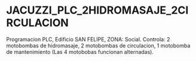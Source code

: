 # JACUZZI_PLC_2HIDROMASAJE_2CIRCULACION
Programacion PLC, Edificio SAN FELIPE, ZONA: Social. Controla: 2 motobombas de hidromasaje, 2 motobombas de circulacion, 1 motobomba de mantenimiento (Las 4 motobobas funcionan alternadas).
